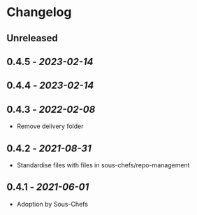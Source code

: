 # Changelog

## Unreleased

## 0.4.5 - *2023-02-14*

## 0.4.4 - *2023-02-14*

## 0.4.3 - *2022-02-08*

- Remove delivery folder

## 0.4.2 - *2021-08-31*

- Standardise files with files in sous-chefs/repo-management

## 0.4.1 - *2021-06-01*

- Adoption by Sous-Chefs
